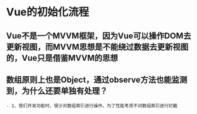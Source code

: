 # Vue的初始化流程
  
  ## Vue不是一个MVVM框架，因为Vue可以操作DOM去更新视图，而MVVM思想是不能绕过数据去更新视图的，Vue只是借鉴MVVM的思想

  ## 数组原则上也是Object，通过observe方法也能监测到，为什么还要单独有处理？
    - 1、我们开发功能时，很少对数组索引进行操作，为了性能考虑不对数组索引进行拦截